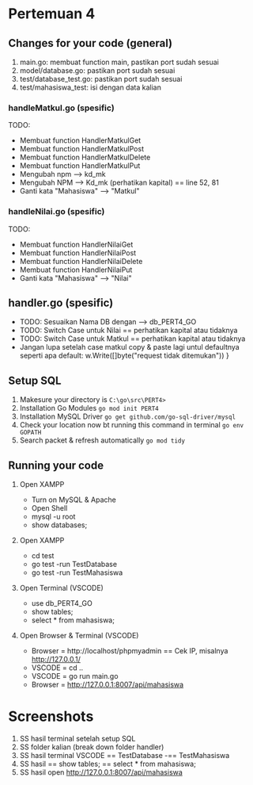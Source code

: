 # Pertemuan 4

## Changes for your code (general)
1. main.go: membuat function main, pastikan port sudah sesuai
2. model/database.go: pastikan port sudah sesuai
3. test/database_test.go: pastikan port sudah sesuai
4. test/mahasiswa_test: isi dengan data kalian

### handleMatkul.go (spesific)
TODO:
- Membuat function HandlerMatkulGet
- Membuat function HandlerMatkulPost
- Membuat function HandlerMatkulDelete
- Membuat function HandlerMatkulPut
- Mengubah npm --> kd_mk
- Mengubah NPM --> Kd_mk (perhatikan kapital) == line 52, 81
- Ganti kata "Mahasiswa" --> "Matkul"

### handleNilai.go (spesific)
TODO:
- Membuat function HandlerNilaiGet
- Membuat function HandlerNilaiPost
- Membuat function HandlerNilaiDelete
- Membuat function HandlerNilaiPut
- Ganti kata "Mahasiswa" --> "Nilai"

## handler.go (spesific)
- TODO: Sesuaikan Nama DB dengan --> db_PERT4_GO
- TODO: Switch Case untuk Nilai == perhatikan kapital atau tidaknya
- TODO: Switch Case untuk Matkul == perhatikan kapital atau tidaknya
- Jangan lupa setelah case matkul copy & paste lagi untul defaultnya seperti apa
   default:
      w.Write([]byte("request tidak ditemukan"))
   }

## Setup SQL
1. Makesure your directory is
   `C:\go\src\PERT4>`
2. Installation Go Modules
   `go mod init PERT4`
3. Installation MySQL Driver
   `go get github.com/go-sql-driver/mysql`
4. Check your location now bt running this command in terminal
   `go env GOPATH`
5. Search packet & refresh automatically
   `go mod tidy`


## Running your code
1. Open XAMPP
   - Turn on MySQL & Apache 
   - Open Shell
   - mysql -u root
   - show databases;

2. Open XAMPP 
   - cd test
   - go test -run TestDatabase
   - go test -run TestMahasiswa

3. Open Terminal (VSCODE)
   - use db_PERT4_GO 
   - show tables;
   - select * from mahasiswa;
   
4. Open Browser & Terminal (VSCODE)
   - Browser = http://localhost/phpmyadmin == Cek IP, misalnya http://127.0.0.1/
   - VSCODE  = cd .. 
   - VSCODE  = go run main.go
   - Browser = http://127.0.0.1:8007/api/mahasiswa


# Screenshots
1. SS hasil terminal setelah setup  SQL
2. SS folder kalian (break down folder handler)
3. SS hasil terminal VSCODE == TestDatabase -== TestMahasiswa
4. SS hasil == show tables; == select * from mahasiswa;
5. SS hasil open http://127.0.0.1:8007/api/mahasiswa


